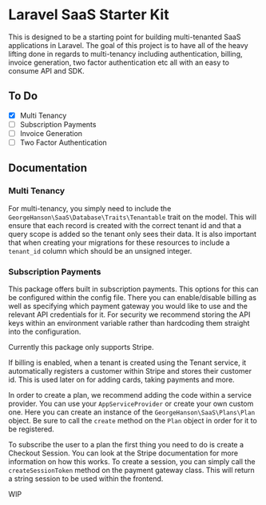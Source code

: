 # Laravel SaaS Starter Kit

This is designed to be a starting point for building multi-tenanted SaaS applications in Laravel. The goal of this project
is to have all of the heavy lifting done in regards to multi-tenancy including authentication, billing, invoice generation,
two factor authentication etc all with an easy to consume API and SDK.

## To Do
- [x] Multi Tenancy
- [ ] Subscription Payments
- [ ] Invoice Generation
- [ ] Two Factor Authentication

## Documentation

### Multi Tenancy
For multi-tenancy, you simply need to include the `GeorgeHanson\SaaS\Database\Traits\Tenantable` trait on the model. This
will ensure that each record is created with the correct tenant id and that a query scope is added so the tenant only sees
their data. It is also important that when creating your migrations for these resources to include a `tenant_id` column which
should be an unsigned integer.

### Subscription Payments

This package offers built in subscription payments. This options for this can be configured within the config file.
There you can enable/disable billing as well as specifying which payment gateway you would like to use and the relevant
API credentials for it. For security we recommend storing the API keys within an environment variable rather than hardcoding
them straight into the configuration.

Currently this package only supports Stripe.

If billing is enabled, when a tenant is created using the Tenant service, it automatically registers a customer within
Stripe and stores their customer id. This is used later on for adding cards, taking payments and more.

In order to create a plan, we recommend adding the code within a service provider. You can use your `AppServiceProvider`
or create your own custom one. Here you can create an instance of the `GeorgeHanson\SaaS\Plans\Plan` object. Be sure to
call the `create` method on the `Plan` object in order for it to be registered.

To subscribe the user to a plan the first thing you need to do is create a Checkout Session. You can look at the Stripe
documentation for more information on how this works. To create a session, you can simply call the `createSessionToken`
method on the payment gateway class. This will return a string session to be used within the frontend.

WIP
